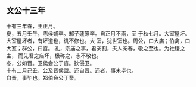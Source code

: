 ## 文公十三年

十有三年春，王正月。  
夏，五月壬午，陈侯朔卒。邾子蘧篨卒。自正月不雨，至
于秋七月。大室屋坏。大室屋坏者，有坏道也，讥不修也。大
室，犹世室也。周公，曰大庙；伯禽，曰大室；群公，曰宫。
礼，宗庙之事，君亲割，夫人亲舂，敬之至也。为社稷之主，
而先君之庙坏，极称之，志不敬也。  
冬，公如晋。卫侯会公于沓。狄侵卫。  
十有二月己丑，公及晋侯盟。还自晋。还者，事未毕也。  
自晋，事毕也。郑伯会公于棐。  

